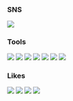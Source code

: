 ### SNS
<a href="https://dukichoi.github.io/blog/" target="_blank"><img src="https://img.shields.io/badge/Simple Blog-181717?style=for-the-badge&logo=GitHub&logoColor=white"/></a> 

### Tools
<img src="https://img.shields.io/badge/Python-3776AB?style=for-the-badge&logo=Python&logoColor=white"> <img src="https://img.shields.io/badge/Java-F7DF1E?style=for-the-badge&logo=Java&logoColor=white"> <img src="https://img.shields.io/badge/C-A8B9CC?style=flat-square&logo=C&logoColor=white"/> <img src="https://img.shields.io/badge/C++-00599C?style=flat-square&logo=cplusplus&logoColor=white"/> <img src="https://img.shields.io/badge/TypeScript-3178C6?style=flat-square&logo=TypeScript&logoColor=white"/> <img src="https://img.shields.io/badge/Autohotkey-334455?style=flat-square&logo=Autohotkey&logoColor=white"/> <img src="https://img.shields.io/badge/Android Studio-3DDC84?style=flat-square&logo=Android Studio&logoColor=white"/>

### Likes
<img src="https://img.shields.io/badge/Bitcoin-F7931A?style=for-the-badge&logo=Bitcoin&logoColor=white"> <img src="https://img.shields.io/badge/Apple-000000?style=flat-square&logo=Apple&logoColor=white"/> <img src="https://img.shields.io/badge/Nintendo Switch-E60012?style=flat-square&logo=Nintendo Switch&logoColor=white"/> <img src="https://img.shields.io/badge/Samsung-%231428A0.svg?style=for-the-badge&logo=samsung&logoColor=white">
